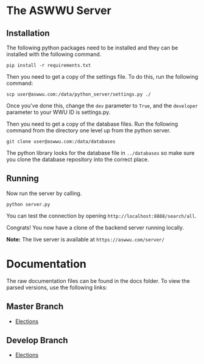# The ASWWU Server
## Installation
The following python packages need to be installed and they can be installed with the following command.
```
pip install -r requirements.txt
```

Then you need to get a copy of the settings file. To do this, run the following command:
```
scp user@aswwu.com:/data/python_server/settings.py ./
```
Once you've done this, change the `dev` parameter to `True`, and the `developer` parameter to your WWU ID is 
settings.py.

Then you need to get a copy of the database files. Run the following command from the directory one level up from the 
python server.
```
git clone user@aswwu.com:/data/databases
```
The python library looks for the database file in `../databases` so make sure you clone the database repository into 
the correct place.

## Running

Now run the server by calling.
```
python server.py
```
You can test the connection by opening `http://localhost:8888/search/all`.

Congrats! You now have a clone of the backend server running locally.

**Note:** The live server is available at `https://aswwu.com/server/`

# Documentation
The raw documentation files can be found in the docs folder. To view the parsed versions, use the following links:

## Master Branch
- [Elections](https://docs.aswwu.com?url=https://raw.githubusercontent.com/ASWWU-Web/python_server/master/docs/elections.yml)

## Develop Branch
- [Elections](https://docs.aswwu.com?url=https://raw.githubusercontent.com/ASWWU-Web/python_server/develop/docs/elections.yml)
